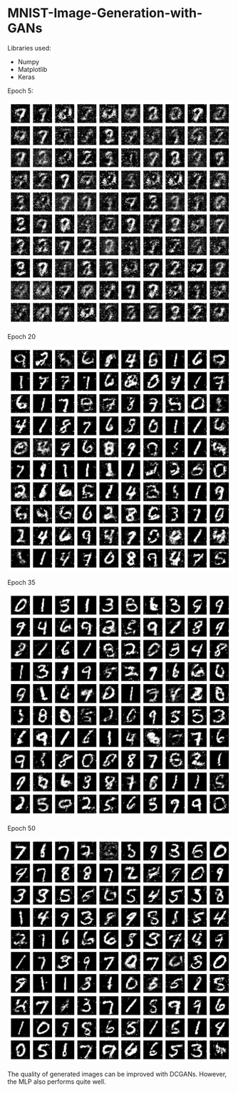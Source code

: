 # MNIST-Image-Generation-with-GANs
Libraries used:
- Numpy
- Matplotlib
- Keras

Epoch 5:
>
![epoch 5](images/gan_output_epoch_5.png)
>
>
Epoch 20
>
![epoch 20](images/gan_output_epoch_20.png)
>
>
Epoch 35
>
![epoch 35](images/gan_output_epoch_35.png)
>
>
Epoch 50
>
![epoch 50](images/gan_output_epoch_50.png)
>
>
The quality of generated images can be improved with DCGANs. However, the MLP also performs quite well.
